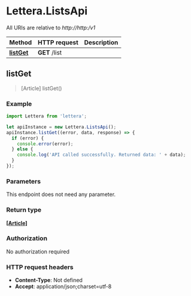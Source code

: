 # Lettera.ListsApi

All URIs are relative to *http://http:/v1*

Method | HTTP request | Description
------------- | ------------- | -------------
[**listGet**](ListsApi.md#listGet) | **GET** /list | 



## listGet

> [Article] listGet()



### Example

```javascript
import Lettera from 'lettera';

let apiInstance = new Lettera.ListsApi();
apiInstance.listGet((error, data, response) => {
  if (error) {
    console.error(error);
  } else {
    console.log('API called successfully. Returned data: ' + data);
  }
});
```

### Parameters

This endpoint does not need any parameter.

### Return type

[**[Article]**](Article.md)

### Authorization

No authorization required

### HTTP request headers

- **Content-Type**: Not defined
- **Accept**: application/json;charset=utf-8

